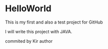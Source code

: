 # HelloWorld

This is my first and also a test project for GitHub

I will write this project with JAVA.

commited by Kir
 author